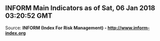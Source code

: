 ## INFORM Main Indicators as of Sat, 06 Jan 2018 03:20:52 GMT

Source: **INFORM (Index For Risk Management) - http://www.inform-index.org**